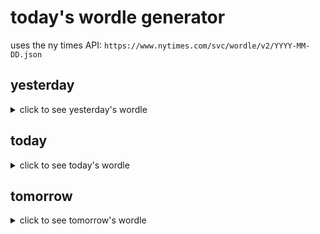# today's wordle generator

uses the ny times API: `https://www.nytimes.com/svc/wordle/v2/YYYY-MM-DD.json`

## yesterday

<details>
    <summary>click to see yesterday's wordle</summary>

    fetch

</details>

## today

<details>
    <summary>click to see today's wordle</summary>

    blend

</details>

## tomorrow

<details>
    <summary>click to see tomorrow's wordle</summary>

    drift

</details>
